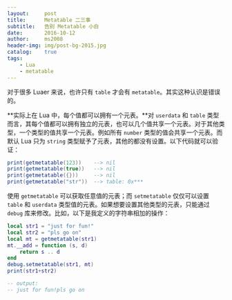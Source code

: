 ```yaml
---
layout:     post
title:      Metatable 二三事
subtitle:   告别 Metatable 小白
date:       2016-10-12
author:     ms2008
header-img: img/post-bg-2015.jpg
catalog:    true
tags:
    - Lua
    - metatable
---
```


对于很多 Luaer 来说，也许只有 `table` 才会有 `metatable`。其实这种认识是错误的。

**实际上在 Lua 中，每个值都可以拥有一个元表。**对 `userdata` 和 `table` 类型而言，其每个值都可以拥有独立的元表，也可以几个值共享一个元表。对于其他类型，一个类型的值共享一个元表。例如所有 `number` 类型的值会共享一个元表。而默认 Lua 只为 `string` 类型赋予了元表，其他的都没有设置。以下代码就可以验证：

```lua
print(getmetatable(123))    --> nil
print(getmetatable(true))   --> nil
print(getmetatable({}))     --> nil
print(getmetatable("str"))  --> table: 0x***
```

使用 `getmetatable` 可以获取任意值的元表；而 `setmetatable` 仅仅可以设置 `table` 和 `userdata` 类型值的元表。如果想要设置其他类型的元表，只能通过 `debug` 库来修改。比如，以下是我定义的字符串相加的操作：

```lua
local str1 = "just for fun!"
local str2 = "pls go on"
local mt = getmetatable(str1)
mt.__add = function (s, d)
    return s .. d
end
debug.setmetatable(str1, mt)
print(str1+str2)

-- output:
-- just for fun!pls go on
```
